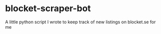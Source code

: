 # blocket-scraper-bot
A little python script I wrote to keep track of new listings on blocket.se for me
